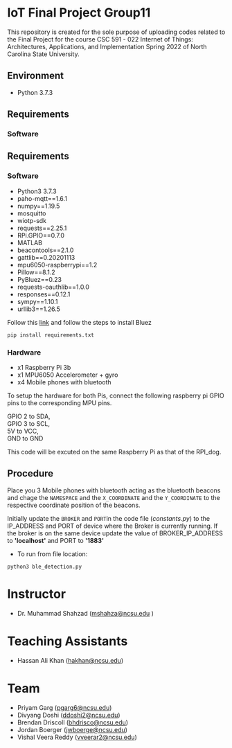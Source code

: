 # IoT Final Project Group11

This repository is created for the sole purpose of uploading codes related to the Final Project for the course CSC 591 - 022 Internet of Things: Architectures, Applications, and Implementation Spring 2022 of North Carolina State University.

## Environment
- Python 3.7.3

## Requirements
### Software
## Requirements
### Software
- Python3 3.7.3
- paho-mqtt==1.6.1
- numpy==1.19.5
- mosquitto 
- wiotp-sdk
- requests==2.25.1
- RPi.GPIO==0.7.0
- MATLAB
- beacontools==2.1.0
- gattlib==0.20201113
- mpu6050-raspberrypi==1.2
- Pillow==8.1.2
- PyBluez==0.23
- requests-oauthlib==1.0.0
- responses==0.12.1
- sympy==1.10.1
- urllib3==1.26.5


Follow this [link](https://learn.adafruit.com/install-bluez-on-the-raspberry-pi/installation) and follow the steps to install Bluez

```
pip install requirements.txt
```

### Hardware
- x1 Raspberry Pi 3b
- x1 MPU6050 Accelerometer + gyro
- x4 Mobile phones with bluetooth

To setup the hardware for both Pis, connect the following raspberry pi GPIO pins to the corresponding MPU pins. 

GPIO 2 to SDA, <br />
GPIO 3 to SCL, <br />
5V to VCC, <br />
GND to GND <br />

This code will be excuted on the same Raspberry Pi as that of the RPI_dog.


## Procedure

Place you 3 Mobile phones with bluetooth acting as the bluetooth beacons and chage the `NAMESPACE` and the `X_COORDINATE` and the `Y_COORDINATE` to the respective coordinate position of the beacons.

Initially update the `BROKER` and `PORT`in the code file (*constants.py*) to the IP_ADDRESS and PORT of device where the Broker is currently running. If the broker is on the same device update the value of BROKER_IP_ADDRESS to **'localhost'** and PORT to **'1883'**

- To run from file location: 

```
python3 ble_detection.py
```

# Instructor
- Dr. Muhammad Shahzad (mshahza@ncsu.edu )

# Teaching Assistants
- Hassan Ali Khan (hakhan@ncsu.edu)

# Team
- Priyam Garg (pgarg6@ncsu.edu)
- Divyang Doshi	(ddoshi2@ncsu.edu)
- Brendan Driscoll (bhdrisco@ncsu.edu)
- Jordan Boerger (jwboerge@ncsu.edu)
- Vishal Veera Reddy (vveerar2@ncsu.edu)

